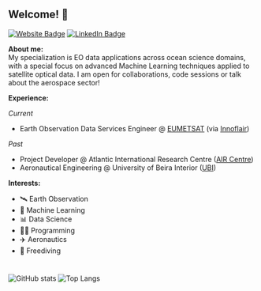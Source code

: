 ## Welcome! 👋
[![Website Badge](https://img.shields.io/badge/My-Website-purple)](https://emanuelcastanho.github.io)
[![LinkedIn Badge](https://img.shields.io/badge/My-LinkedIn-blue)](https://www.linkedin.com/in/emanuel-castanho/)

**About me:**<br />
My specialization is EO data applications across ocean science domains, with a special focus on advanced Machine Learning techniques applied to satellite optical data. I am open for collaborations, code sessions or talk about the aerospace sector!

**Experience:**

_Current_

- Earth Observation Data Services Engineer @ [EUMETSAT](https://www.eumetsat.int/) (via [Innoflair](https://www.innoflair.com/))

_Past_

- Project Developer @ Atlantic International Research Centre ([AIR Centre](https://www.aircentre.org))
- Aeronautical Engineering @ University of Beira Interior ([UBI](https://www.ubi.pt))

**Interests:**
- 🛰️ Earth Observation
- 🤖 Machine Learning 
- 📊 Data Science  
- 👨‍💻 Programming
- ✈️ Aeronautics
- 🤿 Freediving
# 
![GitHub stats](https://github-readme-stats-git-masterrstaa-rickstaa.vercel.app/api?username=EmanuelCastanho&show_icons=true&theme=algolia&line_height=20&card_width=400px) ![Top Langs](https://github-readme-stats-git-masterrstaa-rickstaa.vercel.app/api/top-langs/?username=EmanuelCastanho&theme=algolia&layout=compact)




